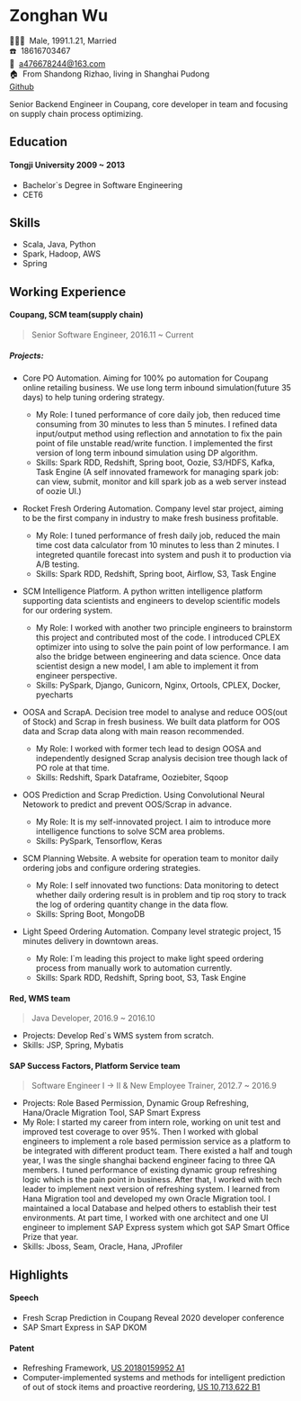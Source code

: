 <!-- The (first) h1 will be used as the <title> of the HTML page -->
# Zonghan Wu

<!-- The unordered list immediately after the h1 will be formatted on a single
line. It is intended to be used for contact details -->

:family_man_woman_girl:&nbsp;&nbsp;Male, 1991.1.21, Married  
:phone:&nbsp;&nbsp;18616703467  
:email:&nbsp;&nbsp;<a476678244@163.com>  
:house:&nbsp;&nbsp;From Shandong Rizhao, living in Shanghai Pudong  
[Github](https://github.com/476678244)  

Senior Backend Engineer in Coupang, core developer in team and focusing on supply chain process optimizing.

## Education

#### <span>Tongji University</span> <span>2009 ~ 2013</span>
- Bachelor`s Degree in Software Engineering
- CET6

## Skills

- Scala, Java, Python
- Spark, Hadoop, AWS
- Spring

## Working Experience

#### Coupang, SCM team(supply chain)
> Senior Software Engineer, 2016.11 ~ Current

##### Projects:

- Core PO Automation. Aiming for 100% po automation for Coupang online retailing business. We use long term inbound simulation(future 35 days) to help tuning ordering strategy.

  - My Role:  I tuned performance of core daily job, then reduced time consuming from 30 minutes to less than 5 minutes.  I refined data input/output method using reflection and annotation to fix the pain point of file unstable read/write function. I implemented the first version of long term inbound simulation using DP algorithm.
  - Skills: Spark RDD, Redshift, Spring boot, Oozie, S3/HDFS, Kafka, Task Engine (A self innovated framework for managing spark job: can view, submit, monitor and kill spark job as a web server instead of oozie UI.)

- Rocket Fresh Ordering Automation. Company level star project, aiming to be the first company in industry to make fresh business profitable.

  - My Role: I tuned performance of fresh daily job, reduced the main time cost data calculator from 10 minutes to less than 2 minutes. I integreted quantile forecast into system and push it to production via A/B testing.
  - Skills: Spark RDD, Redshift, Spring boot, Airflow, S3, Task Engine

- SCM Intelligence Platform. A python written intelligence platform supporting data scientists and engineers to develop scientific models for our ordering system.

  - My Role: I worked with another two principle engineers to brainstorm this project and contributed most of the code. I introduced CPLEX optimizer into using to solve the pain point of low performance. I am also the bridge between engineering and data science. Once data scientist design a new model, I am able to implement it from engineer perspective.
  - Skills: PySpark, Django, Gunicorn, Nginx, Ortools, CPLEX, Docker, pyecharts

- OOSA and ScrapA. Decision tree model to analyse and reduce OOS(out of Stock) and Scrap in fresh business. We built data platform for OOS data and Scrap data along with main reason recommended.

  - My Role: I worked with former tech lead to design OOSA and independently designed Scrap analysis decision tree though lack of PO role at that time. 
  - Skills: Redshift, Spark Dataframe, Ooziebiter, Sqoop

- OOS Prediction and Scrap Prediction. Using Convolutional Neural Netowork to predict and prevent OOS/Scrap in advance.

  - My Role: It is my self-innovated project. I aim to introduce more intelligence functions to solve SCM area problems.
  - Skills: PySpark, Tensorflow, Keras

- SCM Planning Website. A website for operation team to monitor daily ordering jobs and configure ordering strategies.

  - My Role: I self innovated two functions: Data monitoring to detect whether daily ordering result is in problem and tip roq story to track the log of ordering quantity change in the data flow.
  - Skills: Spring Boot, MongoDB

- Light Speed Ordering Automation. Company level strategic project, 15 minutes delivery in downtown areas.

  - My Role: I`m leading this project to make light speed ordering process from manually work to automation currently.
  - Skills: Spark RDD, Redshift, Spring boot, S3, Task Engine

#### Red, WMS team 
> Java Developer, 2016.9 ~ 2016.10
- Projects: Develop Red`s WMS system from scratch.
- Skills: JSP, Spring, Mybatis


#### SAP Success Factors, Platform Service team 
> Software Engineer I -> II & New Employee Trainer, 2012.7 ~ 2016.9
- Projects: Role Based Permission, Dynamic Group Refreshing, Hana/Oracle Migration Tool, SAP Smart Express
- My Role: I started my career from intern role, working on unit test and improved test coverage to over 95%. Then I worked with global engineers to implement a role based permission service as a platform to be integrated with different product team. There existed a half and tough year, I was the single shanghai backend engineer facing to three QA members. I tuned performance of existing dynamic group refreshing logic which is the pain point in business. After that, I worked with tech leader to implement next version of refreshing system. I learned from Hana Migration tool and developed my own Oracle Migration tool. I maintained a local Database and helped others to establish their test environments. At part time, I worked with one architect and one UI engineer to implement SAP Express system which got SAP Smart Office Prize that year. 
- Skills: Jboss, Seam, Oracle, Hana, JProfiler

## Highlights
#### Speech
- Fresh Scrap Prediction in Coupang Reveal 2020 developer conference
- SAP Smart Express in SAP DKOM

#### Patent
- Refreshing Framework, [US 20180159952 A1](https://patft.uspto.gov/netacgi/nph-Parser?Sect1=PTO2&Sect2=HITOFF&p=1&u=%2Fnetahtml%2FPTO%2Fsearch-bool.html&r=2&f=G&l=50&co1=AND&d=PTXT&s1=%22Wu%3B+Zonghan%22&OS=%22Wu;+Zonghan%22&RS=%22Wu;+Zonghan%22)
- Computer-implemented systems and methods for intelligent prediction of out of stock items and proactive reordering, [US 10,713,622 B1](https://patft.uspto.gov/netacgi/nph-Parser?Sect1=PTO2&Sect2=HITOFF&p=1&u=%2Fnetahtml%2FPTO%2Fsearch-bool.html&r=1&f=G&l=50&co1=AND&d=PTXT&s1=%22Wu%3B+Zonghan%22&OS=%22Wu;+Zonghan%22&RS=%22Wu;+Zonghan%22)


